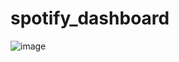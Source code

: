 # spotify_dashboard
![image](https://github.com/user-attachments/assets/cb6fa8ed-546f-4473-b45f-91eeac07cefb)
